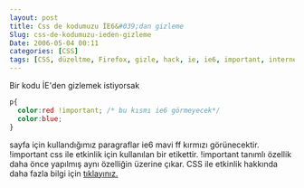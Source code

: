 ```yaml
---
layout: post
title: Css de kodumuzu İE6&#039;dan gizleme
Slug: css-de-kodumuzu-ieden-gizleme
Date: 2006-05-04 00:11
categories: [CSS]
tags: [CSS, düzeltme, Firefox, gizle, hack, ie, ie6, important, internet explorer]
---
```


Bir kodu İE'den gizlemek istiyorsak

```css
p{
  color:red !important; /* bu kısmı ie6 görmeyecek*/
  color:blue;
}
```

sayfa için kullandığımız paragraflar ie6 mavi ff kırmızı görünecektir. !important css ile etkinlik için kullanılan bir etikettir.
!important tanımlı özellik daha önce yapılmış aynı özelliğin üzerine çıkar. CSS ile etkinlik hakkında daha fazla bilgi için [tıklayınız.][]

  [tıklayınız.]: http://fatihhayrioglu.com/cssde-tanimlamalar-ve-etkinliklerispecificity
